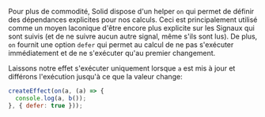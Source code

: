 Pour plus de commodité, Solid dispose d'un helper `on` qui permet de définir des dépendances explicites pour nos calculs. Ceci est principalement utilisé comme un moyen laconique d'être encore plus explicite sur les Signaux qui sont suivis (et de ne suivre aucun autre signal, même s'ils sont lus). De plus, `on` fournit une option `defer` qui permet au calcul de ne pas s'exécuter immédiatement et de ne s'exécuter qu'au premier changement.

Laissons notre effet s'exécuter uniquement lorsque `a` est mis à jour et différons l'exécution jusqu'à ce que la valeur change:
```js
createEffect(on(a, (a) => {
  console.log(a, b());
}, { defer: true }));
```

